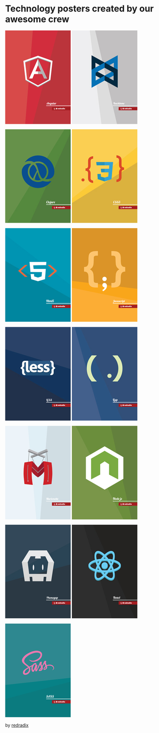 # Technology posters created by our awesome crew

[![angular by redradix](thumbs/angular_by_redradix.jpg)](shadow/angular_by_redradix.png)
[![backbone by redradix](thumbs/backbone_by_redradix.jpg)](shadow/backbone_by_redradix.png)

[![clojure by redradix](thumbs/clojure_by_redradix.jpg)](shadow/clojure_by_redradix.png)
[![css3 by redradix](thumbs/css3_by_redradix.jpg)](shadow/css3_by_redradix.png)

[![html5 by redradix](thumbs/html5_by_redradix.jpg)](shadow/html5_by_redradix.png)
[![javascript by redradix](thumbs/javascript_by_redradix.jpg)](shadow/javascript_by_redradix.png)

[![less by redradix](thumbs/less_by_redradix.jpg)](shadow/less_by_redradix.png)
[![lisp by redradix](thumbs/lisp_by_redradix.jpg)](shadow/lisp_by_redradix.png)

[![marionette by redradix](thumbs/marionette_by_redradix.jpg)](shadow/marionette_by_redradix.png)
[![node by redradix](thumbs/node_by_redradix.jpg)](shadow/node_by_redradix.png)

[![phonegap by redradix](thumbs/phonegap_by_redradix.jpg)](shadow/phonegap_by_redradix.png)
[![react by redradix](thumbs/react_by_redradix.jpg)](shadow/react_by_redradix.png)

[![ruby by redradix](thumbs/sass_by_redradix.jpg)](shadow/sass_by_redradix.png)

by [redradix](http://redradix.com)
